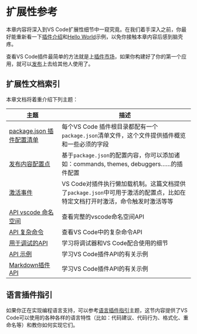 # 扩展性参考

本章内容将深入到VS Code扩展性细节中一窥究竟。在我们着手深入之前，你最好能重新看一下[插件介绍](extension-authoring/overview.md)和[Hello World](/extension-authoring/example-hello-world.md)示例，以免你接触本章内容后感到脑壳疼。

查看VS Code插件最简单的方法就是上[插件市场](https://code.visualstudio.com/docs/editor/extension-gallery)，如果你构建好了你的第一个应用，就可以[发布](/extension-authoring/publish-extension.md)上去给其他人使用了。

## 扩展性文档索引

本章文档将着重介绍下列主题：


|  主题  |  描述  | 
| ---- | ---- | 
|  [package.json 插件配置清单](/extensibility-reference/extension-manifest.md) | 每个VS Code 插件根目录都配有一个`package.json`清单文件，这个文件提供插件概览和一些必须的字段 | 
|  [发布内容配置点](/extensibility-reference/contribution-points.md) | 基于`package.json`的配置内容，你可以添加诸如：commands, themes, debuggers……的插件配置 | 
|  [激活事件](/extensibility-reference/activation-events.md) | VS Code对插件执行懒加载机制。这篇文档提供了`package.json`中可用于激活的配置点，比如在特定文档打开时激活，命令触发时激活等等 | 
|  [API vscode 命名空间](/extensibility-reference/vscode-api.md) | 查看完整的vscode命名空间API | 
|  [API 复杂命令](/extensibility-reference/vscode-api-commands.md) | 查看VS Code中的复杂命令API | 
|  [用于调试的API](/extensibility-reference/api-debugging.md) | 学习将调试器和VS Code配合使用的细节 | 
|  [API 示例](/extension-authoring/samples.md) | 学习VS Code插件API的有关示例 | 
|  [Markdown插件API](/extensibility-reference/api-markdown.md) | 学习VS Code插件API的有关示例 | 

## 语言插件指引

如果你正在实现编程语言支持，可以参考[语言插件指引](extensibility-reference/language-extension-guidelines)主题，这节内容提供了VS Code可以使用的各种各样的语言特性（比如：代码建议、代码行为、格式化、重命名等）和教你如何实现它们。